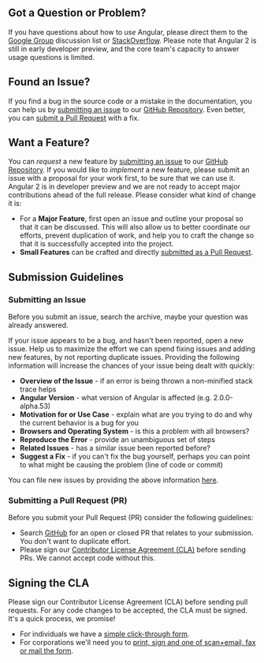 ## <a name="question"></a> Got a Question or Problem?

If you have questions about how to *use* Angular, please direct them to the
[Google Group][angular-group] discussion list or [StackOverflow][stackoverflow].
Please note that Angular 2 is still in early developer preview, and the core
team's capacity to answer usage questions is limited.

## <a name="issue"></a> Found an Issue?
If you find a bug in the source code or a mistake in the documentation, you can
help us by [submitting an issue](#submit-issue) to our
[GitHub Repository][github]. Even better, you can
[submit a Pull Request](#submit-pr) with a fix.

## <a name="feature"></a> Want a Feature?
You can *request* a new feature by [submitting an issue](#submit-issue) to our
[GitHub Repository][github].
If you would like to *implement* a new feature, please submit an issue with a
proposal for your work first, to be sure that we can use it.
Angular 2 is in developer preview and we are not ready to accept major
contributions ahead of the full release. Please consider what kind of change it
is:

* For a **Major Feature**, first open an issue and outline your proposal so that
it can be discussed.
This will also allow us to better coordinate our efforts, prevent duplication of
work, and help you to craft the change so that it is successfully accepted into
the project.
* **Small Features** can be crafted and directly
[submitted as a Pull Request](#submit-pr).

## <a name="submit"></a> Submission Guidelines

### <a name="submit-issue"></a> Submitting an Issue
Before you submit an issue, search the archive, maybe your question was already
answered.

If your issue appears to be a bug, and hasn't been reported, open a new issue.
Help us to maximize the effort we can spend fixing issues and adding new
features, by not reporting duplicate issues.  Providing the following
information will increase the chances of your issue being dealt with quickly:

* **Overview of the Issue** - if an error is being thrown a non-minified stack
  trace helps
* **Angular Version** - what version of Angular is affected
  (e.g. 2.0.0-alpha.53)
* **Motivation for or Use Case** - explain what are you trying to do and why the
  current behavior is a bug for you
* **Browsers and Operating System** - is this a problem with all browsers?
* **Reproduce the Error** - provide an unambiguous set of steps
* **Related Issues** - has a similar issue been reported before?
* **Suggest a Fix** - if you can't fix the bug yourself, perhaps you can point
  to what might be causing the problem (line of code or commit)

You can file new issues by providing the above information
[here][github-new-issue].

### <a name="submit-pr"></a> Submitting a Pull Request (PR)
Before you submit your Pull Request (PR) consider the following guidelines:

* Search [GitHub][github-pulls] for an open or
  closed PR that relates to your submission. You don't want to duplicate effort.
* Please sign our [Contributor License Agreement (CLA)](#cla) before sending
  PRs. We cannot accept code without this.

## <a name="cla"></a> Signing the CLA

Please sign our Contributor License Agreement (CLA) before sending pull
requests. For any code changes to be accepted, the CLA must be signed. It's a
quick process, we promise!

* For individuals we have a [simple click-through form][individual-cla].
* For corporations we'll need you to
  [print, sign and one of scan+email, fax or mail the form][corporate-cla].

[angular-group]: https://groups.google.com/a/dartlang.org/forum/#!forum/angular2
[corporate-cla]: http://code.google.com/legal/corporate-cla-v1.0.html
[github]: https://github.com/dart-lang/angular2
[github-new-issue]: https://github.com/dart-lang/angular2/issues/new
[github-pulls]: https://github.com/dart-lang/angular2/pulls
[individual-cla]: http://code.google.com/legal/individual-cla-v1.0.html
[stackoverflow]: https://stackoverflow.com/questions/tagged/angular-dart
